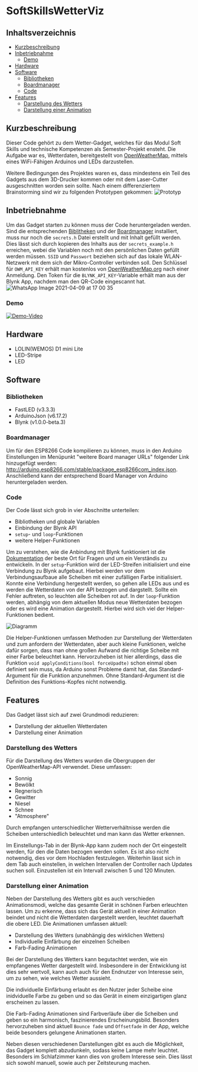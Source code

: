 # SoftSkillsWetterViz

## Inhaltsverzeichnis
* [Kurzbeschreibung](#kurzbeschreibung)
* [Inbetriebnahme](#inbetriebnahme)
  * [Demo](#demo)
* [Hardware](#hardware)
* [Software](#software)
  * [Bibliotheken](#bibliotheken)
  * [Boardmanager](#boardmanager)
  * [Code](#code)
* [Features](#features)
  * [Darstellung des Wetters](#darstellung-des-wetters)
  * [Darstellung einer Animation](#darstellung-einer-animation)

## Kurzbeschreibung

Dieser Code gehört zu dem Wetter-Gadget, welches für das Modul Soft Skills und technische Kompetenzen als Semester-Projekt ensteht. Die Aufgabe war es, Wetterdaten, bereitgestellt von [OpenWeatherMap](https://openweathermap.org/), mittels eines WiFi-Fähigen Arduinos und LEDs darzustellen.

Weitere Bedingungen des Projektes waren es, dass mindestens ein Teil des Gadgets aus dem 3D-Drucker kommen oder mit dem Laser-Cutter ausgeschnitten worden sein sollte. Nach einem differenziertem Brainstorming sind wir zu folgenden Prototypen gekommen:
![Prototyp](https://user-images.githubusercontent.com/32594337/112378671-7f89bf80-8ce7-11eb-89aa-254b4fed2ed3.jpg)

## Inbetriebnahme
Um das Gadget starten zu können muss der Code heruntergeladen werden. Sind die entsprechenden [Biblitheken](#bibliotheken) und der [Boardmanager](#boardmanager) installiert, muss nur noch die `secrets.h` Datei erstellt und mit Inhalt gefüllt werden. Dies lässt sich durch kopieren des Inhalts aus der `secrets_example.h` erreichen, webei die Variablen noch mit den persönlichen Daten gefüllt werden müssen. `SSID` und `Passwort` beziehen sich auf das lokale WLAN-Netzwerk mit dem sich der Mikro-Controller verbinden soll. Den Schlüssel für `OWM_API_KEY` erhält man kostenlos von [OpenWeatherMap.org](https://openweathermap.org/price) nach einer Anmeldung. Den Token für die `BLYNK_API_KEY`-Variable erhält man aus der Blynk App, nachdem man den QR-Code eingescannt hat.
![WhatsApp Image 2021-04-09 at 17 00 35](https://user-images.githubusercontent.com/32594337/114276554-6a22ce00-9a27-11eb-9527-97093c7d489d.jpeg)

### Demo
[![Demo-Video](https://img.youtube.com/vi/5HPHukewiGE/0.jpg)](https://www.youtube.com/watch?v=5HPHukewiGE)



## Hardware
- LOLIN(WEMOS) D1 mini Lite 
- LED-Stripe
- LED

## Software

### Bibliotheken
- FastLED (v3.3.3)
- ArduinoJson (v6.17.2)
- Blynk (v1.0.0-beta.3)
### Boardmanager
Um für den ESP8266 Code kompilieren zu können, muss in den Arduino Einstellungen im Menüpunkt "weitere Board manager URLs" folgender Link hinzugefügt werden: http://arduino.esp8266.com/stable/package_esp8266com_index.json. Anschließend kann der entsprechend Board Manager von Arduino heruntergeladen werden.

### Code
Der Code lässt sich grob in vier Abschnitte unterteilen:
* Bibliotheken und globale Variablen
* Einbindung der Blynk API
* `setup`- und `loop`-Funktionen
* weitere Helper-Funktionen

Um zu verstehen, wie die Anbindung mit Blynk funktioniert ist die [Dokumentation](https://docs.blynk.cc/) der beste Ort für Fragen und um ein Verständis zu entwickeln.
In der `setup`-Funktion wird der LED-Streifen initialisiert und eine Verbindung zu Blynk aufgebaut. Hierbei werden vor dem Verbindungsaufbaue alle Scheiben mit einer zufälligen Farbe initialisiert. Konnte eine Verbindung hergestellt werden, so gehen alle LEDs aus und es werden die Wetterdaten von der API bezogen und dargstellt. Sollte ein Fehler auftreten, so leuchten alle Scheiben rot auf.
In der `loop`-Funktion werden, abhängig von dem aktuellen Modus neue Wetterdaten bezogen oder es wird eine Animation dargestellt. Hierbei wird sich viel der Helper-Funktionen bedient.

![Diagramm](https://user-images.githubusercontent.com/32594337/117454389-614deb00-af46-11eb-9305-150a40540539.png)

Die Helper-Funktionen umfassen Methoden zur Darstellung der Wetterdaten und zum anfordern der Wetterdaten, aber auch kleine Funktionen, welche dafür sorgen, dass man ohne großen Aufwand die richtige Scheibe mit einer Farbe beleuchtet kann. Hervorzuheben ist hier allerdings, dass die Funktion `void applyConditions(bool forceUpadte)` schon einmal oben definiert sein muss, da Arduino sonst Probleme damit hat, das Standard-Argument für die Funktion anzunehmen. Ohne Standard-Argument ist die Definition des Funktions-Kopfes nicht notwendig.

## Features
Das Gadget lässt sich auf zwei Grundmodi reduzieren:
* Darstellung der aktuellen Wetterdaten
* Darstellung einer Animation

### Darstellung des Wetters

Für die Darstellung des Wetters wurden die Obergruppen der OpenWeatherMap-API verwendet. Diese umfassen:
* Sonnig
* Bewölkt
* Regnerisch
* Gewitter
* Niesel
* Schnee
* "Atmosphere"

Durch empfangen unterschiedlicher Wetterverhältnisse werden die Scheiben unterschiedlich beleuchtet und man kann das Wetter erkennen.

Im Einstellungs-Tab in der Blynk-App kann zudem noch der Ort eingestellt werden, für den die Daten bezogen werden sollen. Es ist also nicht notwendig, dies vor dem Hochladen festzulegen. Weiterhin lässt sich in dem Tab auch einstellen, in welchen Intervallen der Controller nach Updates suchen soll. Einzustellen ist ein Intervall zwischen 5 und 120 Minuten. 

### Darstellung einer Animation

Neben der Darstellung des Wetters gibt es auch verschieden Animationsmodi, welche das gesamte Gerät in schönen Farben erleuchten lassen. Um zu erkenne, dass sich das Gerät aktuell in einer Animation beindet und nicht die Wetterdaten dargestellt werden, leuchtet dauerhaft die obere LED. Die Animationen umfassen aktuell:
* Darstellung des Wetters (unabhängig des wirklichen Wetters)
* Individuelle Einfärbung der einzelnen Scheiben
* Farb-Fading Animationen

Bei der Darstellung des Wetters kann begutachtet werden, wie ein empfangenes Wetter dargestellt wird. Insbesondere in der Entwicklung ist dies sehr wertvoll, kann auch auch für den Endnutzer von Interesse sein, um zu sehen, wie welches Wetter aussieht.

Die individuelle Einfärbung erlaubt es den Nutzer jeder Scheibe eine inidviduelle Farbe zu geben und so das Gerät in einem einzigartigen glanz erscheinen zu lassen.

Die Farb-Fading Animationen sind Farbverläufe über die Scheiben und geben so ein harmonisch, faszinierendes Erscheinungsbild. Besonders hervorzuheben sind aktuell `Bounce fade` und `Offsetfade` in der App, welche beide besonders gelungene Animationen starten.

Neben diesen verschiedenen Darstellungen gibt es auch die Möglichkeit, das Gadget komplett abzudunkeln, sodass keine Lampe mehr leuchtet. Besonders im Schlafzimmer kann dies von großem Interesse sein. Dies lässt sich sowohl manuell, sowie auch per Zeitsteurung machen.
